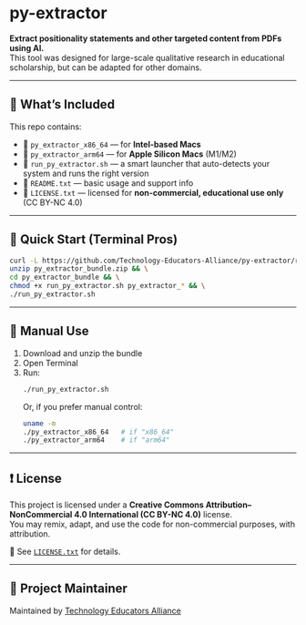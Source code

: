 # py-extractor

**Extract positionality statements and other targeted content from PDFs using AI.**  
This tool was designed for large-scale qualitative research in educational scholarship, but can be adapted for other domains.

---

## 🧰 What’s Included

This repo contains:

- 💽 `py_extractor_x86_64` — for **Intel-based Macs**
- 🍏 `py_extractor_arm64` — for **Apple Silicon Macs** (M1/M2)
- 🧠 `run_py_extractor.sh` — a smart launcher that auto-detects your system and runs the right version
- 📂 `README.txt` — basic usage and support info
- 📄 `LICENSE.txt` — licensed for **non-commercial, educational use only** (CC BY-NC 4.0)

---

## 🚀 Quick Start (Terminal Pros)

```bash
curl -L https://github.com/Technology-Educators-Alliance/py-extractor/releases/download/v0.2.0/py_extractor_bundle.zip -o py_extractor_bundle.zip && \
unzip py_extractor_bundle.zip && \
cd py_extractor_bundle && \
chmod +x run_py_extractor.sh py_extractor_* && \
./run_py_extractor.sh
```

---

## 🧪 Manual Use

1. Download and unzip the bundle
2. Open Terminal
3. Run:
   ```bash
   ./run_py_extractor.sh
   ```
   Or, if you prefer manual control:
   ```bash
   uname -m
   ./py_extractor_x86_64   # if "x86_64"
   ./py_extractor_arm64    # if "arm64"
   ```

---

## ❗ License

This project is licensed under a **Creative Commons Attribution–NonCommercial 4.0 International (CC BY-NC 4.0)** license.  
You may remix, adapt, and use the code for non-commercial purposes, with attribution.

📄 See [`LICENSE.txt`](LICENSE.txt) for details.

---

## 👥 Project Maintainer

Maintained by [Technology Educators Alliance](https://github.com/Technology-Educators-Alliance)
